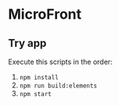 # MicroFront

## Try app

Execute this scripts in the order:
1) `npm install`
2) `npm run build:elements`
3) `npm start`


